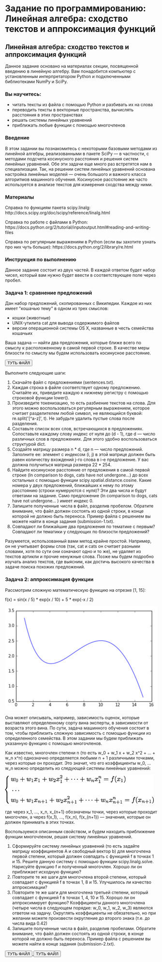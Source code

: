 # Задание по программированию: Линейная алгебра: сходство текстов и аппроксимация функций

<h2> Линейная алгебра: сходство текстов и аппроксимация функций </h2> 
<p> Данное задание основано на материалах секции, посвященной введению в линейную алгебру. Вам понадобится компьютер с установленным интерпретатором Python и подключенными библиотеками NumPy и SciPy. </p>
<h3> Вы научитесь: </h3>
<ul>
	<li> читать тексты из файла с помощью Python и разбивать их на слова </li>
	<li> переводить тексты в векторные пространства, вычислять расстояния в этих пространствах </li>
	<li> решать системы линейных уравнений </li>
	<li> приближать любые функции с помощью многочленов </li>
</ul>
<h3> Введение </h3>
<p> В этом задании вы познакомитесь с некоторыми базовыми методами из линейной алгебры, реализованными в пакете SciPy — в частности, с методами подсчета косинусного расстояния и решения систем линейных уравнений. Обе эти задачи еще много раз встретятся нам в специализации. Так, на решении систем линейных уравнений основана настройка линейных моделей — очень большого и важного класса алгоритмов машинного обучения. Косинусное расстояние же часто используется в анализе текстов для измерения сходства между ними. </p>
<h3> Материалы </h3>
<p> Справка по функциям пакета scipy.linalg: http://docs.scipy.org/doc/scipy/reference/linalg.html </p>
<p> Справка по работе с файлами в Python: https://docs.python.org/2/tutorial/inputoutput.html#reading-and-writing-files </p>
<p> Справка по регулярным выражениям в Python (если вы захотите узнать про них чуть больше): https://docs.python.org/2/library/re.html </p>
<h3> Инструкция по выполнению </h3>
<p> Данное задание состоит из двух частей. В каждой ответом будет набор чисел, который вам нужно будет ввести в соответствующее поле через пробел. </p>
<h3><b> Задача 1: сравнение предложений </b></h3>
<p> Дан набор предложений, скопированных с Википедии. Каждое из них имеет "кошачью тему" в одном из трех смыслов: </p>
<ul>
	<li> кошки (животные) </li>
	<li> UNIX-утилита cat для вывода содержимого файлов </li>
	<li> версии операционной системы OS X, названные в честь семейства кошачьих </li>
</ul>
<p> Ваша задача — найти два предложения, которые ближе всего по смыслу к расположенному в самой первой строке. В качестве меры близости по смыслу мы будем использовать косинусное расстояние. </p>
<a href="sentences.txt" download="" title="sentences.txt">
	<button>ТУТЬ ФАЙЛ</button>
</a>
<p> Выполните следующие шаги: </p>
<ol>
	<li> Скачайте файл с предложениями (sentences.txt). </li>
	<li> Каждая строка в файле соответствует одному предложению. Считайте их, приведите каждую к нижнему регистру с помощью строковой функции lower(). </li>
	<li> Произведите токенизацию, то есть разбиение текстов на слова. Для этого можно воспользоваться регулярным выражением, которое считает разделителем любой символ, не являющийся буквой: re.split('[^a-z]', t). Не забудьте удалить пустые слова после разделения. </li>
	<li> Составьте список всех слов, встречающихся в предложениях. Сопоставьте каждому слову индекс от нуля до (d - 1), где d — число различных слов в предложениях. Для этого удобно воспользоваться структурой dict. </li>
	<li> Создайте матрицу размера n * d, где n — число предложений. Заполните ее: элемент с индексом (i, j) в этой матрице должен быть равен количеству вхождений j-го слова в i-е предложение. У вас должна получиться матрица размера 22 * 254. </li>
	<li> Найдите косинусное расстояние от предложения в самой первой строке (In comparison to dogs, cats have not undergone...) до всех остальных с помощью функции scipy.spatial.distance.cosine. Какие номера у двух предложений, ближайших к нему по этому расстоянию (строки нумеруются с нуля)? Эти два числа и будут ответами на задание. Само предложение (In comparison to dogs, cats have not undergone... ) имеет индекс 0. </li>
	<li> Запишите полученные числа в файл, разделив пробелом. Обратите внимание, что файл должен состоять из одной строки, в конце которой не должно быть переноса. Пример файла с решением вы можете найти в конце задания (submission-1.txt). </li>
	<li> Совпадают ли ближайшие два предложения по тематике с первым? Совпадают ли тематики у следующих по близости предложений? </li>
</ol>
<p> Разумеется, использованный вами метод крайне простой. Например, он не учитывает формы слов (так, cat и cats он считает разными словами, хотя по сути они означают одно и то же), не удаляет из текстов артикли и прочие ненужные слова. Позже мы будем подробно изучать анализ текстов, где выясним, как достичь высокого качества в задаче поиска похожих предложений. </p>
<h3><b> Задача 2: аппроксимация функции </b></h3>
<p> Рассмотрим сложную математическую функцию на отрезке [1, 15]: </p>
<p> f(x) = sin(x / 5) * exp(x / 10) + 5 * exp(-x / 2) </p>
<img src="image01.png">
<p> Она может описывать, например, зависимость оценок, которые выставляют определенному сорту вина эксперты, в зависимости от возраста этого вина. По сути, задача машинного обучения состоит в том, чтобы приблизить сложную зависимость с помощью функции из определенного семейства. В этом задании мы будем приближать указанную функцию с помощью многочленов. </p>
<p> Как известно, многочлен степени n (то есть w_0 + w_1 x + w_2 x^2 + ... + w_n x^n) однозначно определяется любыми n + 1 различными точками, через которые он проходит. Это значит, что его коэффициенты w_0, ... w_n можно определить из следующей системы линейных уравнений: </p>
<img src="l_system.png">
<p> где через x_1, ..., x_n, x_{n+1} обозначены точки, через которые проходит многочлен, а через f(x_1), ..., f(x_n), f(x_{n+1}) — значения, которые он должен принимать в этих точках. </p>
<p> Воспользуемся описанным свойством, и будем находить приближение функции многочленом, решая систему линейных уравнений. </p>
<ol>
	<li> Сформируйте систему линейных уравнений (то есть задайте матрицу коэффициентов A и свободный вектор b) для многочлена первой степени, который должен совпадать с функцией f в точках 1 и 15. Решите данную систему с помощью функции scipy.linalg.solve. Нарисуйте функцию f и полученный многочлен. Хорошо ли он приближает исходную функцию? </li>
	<li> Повторите те же шаги для многочлена второй степени, который совпадает с функцией f в точках 1, 8 и 15. Улучшилось ли качество аппроксимации? </li>
	<li> Повторите те же шаги для многочлена третьей степени, который совпадает с функцией f в точках 1, 4, 10 и 15. Хорошо ли он аппроксимирует функцию? Коэффициенты данного многочлена (четыре числа в следующем порядке: w_0, w_1, w_2, w_3) являются ответом на задачу. Округлять коэффициенты не обязательно, но при желании можете произвести округление до второго знака (т.е. до числа вида 0.42) </li>
	<li> Запишите полученные числа в файл, разделив пробелами. Обратите внимание, что файл должен состоять из одной строки, в конце которой не должно быть переноса. Пример файла с решением вы можете найти в конце задания (submission-2.txt). </li>
</ol>
<a href="submission-2.txt" download="" title="submission-2.txt">
	<button>ТУТЬ ФАЙЛ</button>
</a>
<a href="submission-1.txt" download="" title="submission-1.txt">
	<button>ТУТЬ ФАЙЛ</button>
</a>